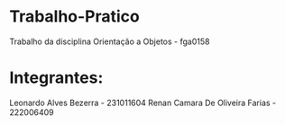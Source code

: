 # Trabalho-Pratico
Trabalho da disciplina Orientação a Objetos - fga0158

# Integrantes:
Leonardo Alves Bezerra - 231011604
Renan Camara De Oliveira Farias - 222006409
